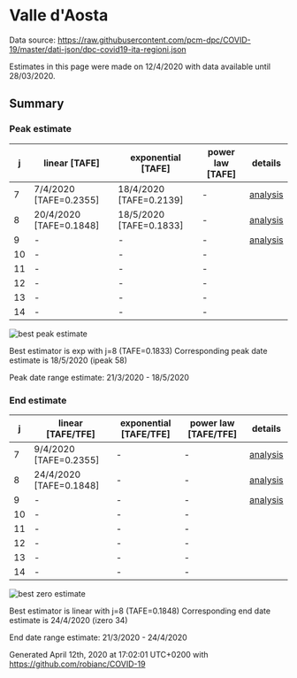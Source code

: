 # Valle d'Aosta


Data source: https://raw.githubusercontent.com/pcm-dpc/COVID-19/master/dati-json/dpc-covid19-ita-regioni.json

Estimates in this page were made on 12/4/2020 with data available until 28/03/2020.


## Summary 

### Peak estimate 
|j|linear [TAFE]|exponential [TAFE]|power law [TAFE]|details|
|---|----|-----------|---------|-------|
|7|7/4/2020 [TAFE=0.2355]|18/4/2020 [TAFE=0.2139]|-|[analysis](COVID-19_valle_d'aosta_j7_2020-03-28.md)|
|8|20/4/2020 [TAFE=0.1848]|18/5/2020 [TAFE=0.1833]|-|[analysis](COVID-19_valle_d'aosta_j8_2020-03-28.md)|
|9|-|-|-|[analysis](COVID-19_valle_d'aosta_j9_2020-03-28.md)|
|10|-|-|-||
|11|-|-|-||
|12|-|-|-||
|13|-|-|-||
|14|-|-|-||

![best peak estimate](COVID-19_valle_d'aosta_j8_2020-03-28.png)

Best estimator is exp with j=8 (TAFE=0.1833)
Corresponding peak date estimate is 18/5/2020 (ipeak 58)


Peak date range estimate: 21/3/2020 - 18/5/2020

### End estimate 
|j|linear [TAFE/TFE]|exponential [TAFE/TFE]|power law [TAFE/TFE]|details|
|---|----|-----------|---------|-------|
|7|9/4/2020 [TAFE=0.2355]|-|-|[analysis](COVID-19_valle_d'aosta_j7_2020-03-28.md)|
|8|24/4/2020 [TAFE=0.1848]|-|-|[analysis](COVID-19_valle_d'aosta_j8_2020-03-28.md)|
|9|-|-|-|[analysis](COVID-19_valle_d'aosta_j9_2020-03-28.md)|
|10|-|-|-||
|11|-|-|-||
|12|-|-|-||
|13|-|-|-||
|14|-|-|-||

![best zero estimate](COVID-19_valle_d'aosta_j8_2020-03-28.png)

Best estimator is linear with j=8 (TAFE=0.1848)
Corresponding end date estimate is 24/4/2020 (izero 34)


End date range estimate: 21/3/2020 - 24/4/2020

Generated April 12th, 2020 at 17:02:01 UTC+0200 with https://github.com/robianc/COVID-19
